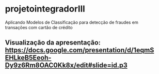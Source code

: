 # projetointegradorIII
Aplicando Modelos de Classificação para detecção de fraudes em transações com cartão de crédito

## Visualização da apresentação: https://docs.google.com/presentation/d/1eqmSEHLkeB5Eeoh-Dy9z6Rm8OAC0Kk8x/edit#slide=id.p3

